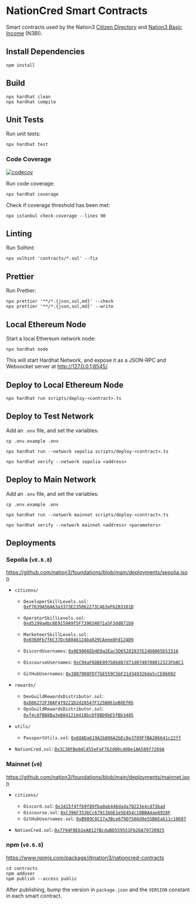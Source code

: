 # NationCred Smart Contracts

Smart contracts used by the Nation3 [Citizen Directory](https://github.com/nation3/citizen-directory) and [Nation3 Basic Income](https://github.com/nation3/n3bi) (N3BI).

## Install Dependencies

```
npm install
```

## Build

```
npx hardhat clean
npx hardhat compile
```

## Unit Tests

Run unit tests:

```
npx hardhat test
```

### Code Coverage

[![codecov](https://codecov.io/gh/nation3/nationcred-contracts/branch/main/graph/badge.svg)](https://codecov.io/gh/nation3/nationcred-contracts)

Run code coverage:

```
npx hardhat coverage
```

Check if coverage threshold has been met:

```
npx istanbul check-coverage --lines 90
```

## Linting

Run Solhint:

```
npx solhint 'contracts/*.sol' --fix
```

## Prettier

Run Prettier:

```
npx prettier '**/*.{json,sol,md}' --check
npx prettier '**/*.{json,sol,md}' --write
```

## Local Ethereum Node

Start a local Ethereum network node:

```
npx hardhat node
```

This will start Hardhat Network, and expose it as a JSON-RPC and Websocket server at http://127.0.0.1:8545/.

## Deploy to Local Ethereum Node

```
npx hardhat run scripts/deploy-<contract>.ts
```

## Deploy to Test Network

Add an `.env` file, and set the variables:

```
cp .env.example .env
```

```
npx hardhat run --network sepolia scripts/deploy-<contract>.ts
```

```
npx hardhat verify --network sepolia <address>
```

## Deploy to Main Network

Add an `.env` file, and set the variables:

```
cp .env.example .env
```

```
npx hardhat run --network mainnet scripts/deploy-<contract>.ts
```

```
npx hardhat verify --network mainnet <address> <parameters>
```

## Deployments

### Sepolia (`v0.6.8`)

https://github.com/nation3/foundations/blob/main/deployments/sepolia.json

- `citizens/`

  - `DeveloperSkillLevels.sol`: [`0xF7639A56A63a3373E235062273C463eF6203101D`](https://sepolia.etherscan.io/address/0xF7639A56A63a3373E235062273C463eF6203101D)
  - `OperatorSkillLevels.sol`: [`0xd5199a4bc8E9159A9f5F739034071a5F3ddB71b9`](https://sepolia.etherscan.io/address/0xd5199a4bc8E9159A9f5F739034071a5F3ddB71b9)
  - `MarketeerSkillLevels.sol`: [`0x0360Fb7f6C37Dc68046124ba029CAeee8Fd124D9`](https://sepolia.etherscan.io/address/0x0360Fb7f6C37Dc68046124ba029CAeee8Fd124D9)

  - `DiscordUsernames`: [`0x0E9866Eb4E0a2Eac5D65282837E24D8065b53316`](https://sepolia.etherscan.io/address/0x0E9866Eb4E0a2Eac5D65282837E24D8065b53316)
  - `DiscourseUsernames`: [`0xC94aF6DBE897b8b887d71d0740708012323Fb8C1`](https://sepolia.etherscan.io/address/0xC94aF6DBE897b8b887d71d0740708012323Fb8C1)
  - `GitHubUsernames`: [`0x3807908FDf7bE559C5bF21d349326da5cCE86692`](https://sepolia.etherscan.io/address/0x3807908FDf7bE559C5bF21d349326da5cCE86692)

- `rewards/`

  - `DevGuildRewardsDistributor.sol`: [`0xD86272F30AF4f9221D2d28547F125B061eB8Ef05`](https://sepolia.etherscan.io/address/0xD86272F30AF4f9221D2d28547F125B061eB8Ef05)
  - `OpsGuildRewardsDistributor.sol`: [`0xf4c8fBB8Ba3eB841210418bcDf0BD9bE5fBb3485`](https://sepolia.etherscan.io/address/0xf4c8fBB8Ba3eB841210418bcDf0BD9bE5fBb3485)

- `utils/`

  - `PassportUtils.sol`: [`0x68ADa619A2b806A2bEc8e3789FfBA206641c22ff`](https://sepolia.etherscan.io/address/0x68ADa619A2b806A2bEc8e3789FfBA206641c22ff)

- `NationCred.sol`: [`0x3C38FBe04C455eFaF762d00c400e1A6589f7269A`](https://sepolia.etherscan.io/address/0x3C38FBe04C455eFaF762d00c400e1A6589f7269A)

### Mainnet (`v0`)

https://github.com/nation3/foundations/blob/main/deployments/mainnet.json

- `citizens/`

  - `Discord.sol`: [`0x3415f4ffb9f89fba0ab446da4a78223e4cd73bad`](https://sepolia.etherscan.io/address/0x3415f4ffb9f89fba0ab446da4a78223e4cd73bad)
  - `Discourse.sol`: [`0xC396F3536Cc67913bbE1e5E454c10BBA4ae8928F`](https://sepolia.etherscan.io/address/0xC396F3536Cc67913bbE1e5E454c10BBA4ae8928F)
  - `GitHubUsernames.sol`: [`0xB989C0C17a3Bce679D7586d9e55B6Eab11c18687`](https://sepolia.etherscan.io/address/0xB989C0C17a3Bce679D7586d9e55B6Eab11c18687)

- `NationCred.sol`: [`0x7794F0Eb1eA812fBcdaBD559551Fb26A79720925`](https://etherscan.io/address/0x7794F0Eb1eA812fBcdaBD559551Fb26A79720925)

### npm (`v0.6.8`)

https://www.npmjs.com/package/@nation3/nationcred-contracts

```
cd contracts
npm adduser
npm publish --access public
```

After publishing, bump the version in `package.json` and the `VERSION` constant in each smart contract.
